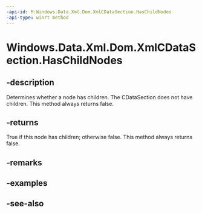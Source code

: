 ```yaml
---
-api-id: M:Windows.Data.Xml.Dom.XmlCDataSection.HasChildNodes
-api-type: winrt method
---
```


<!-- Method syntax
public bool HasChildNodes()
-->

# Windows.Data.Xml.Dom.XmlCDataSection.HasChildNodes

## -description
Determines whether a node has children. The CDataSection does not have children. This method always returns false.

## -returns
True if this node has children; otherwise false. This method always returns false.

## -remarks

## -examples

## -see-also
